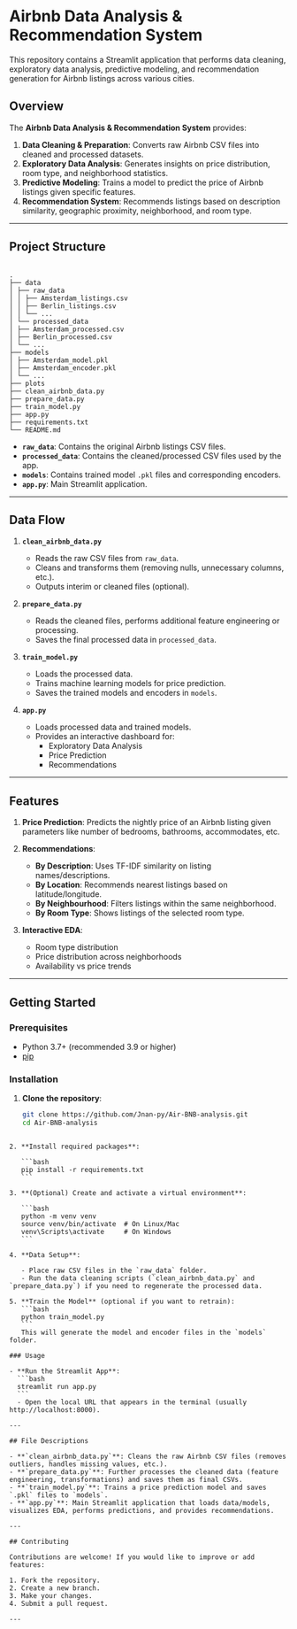 # Airbnb Data Analysis & Recommendation System

This repository contains a Streamlit application that performs data cleaning, exploratory data analysis, predictive modeling, and recommendation generation for Airbnb listings across various cities.

## Overview

The **Airbnb Data Analysis & Recommendation System** provides:

1. **Data Cleaning & Preparation**: Converts raw Airbnb CSV files into cleaned and processed datasets.
2. **Exploratory Data Analysis**: Generates insights on price distribution, room type, and neighborhood statistics.
3. **Predictive Modeling**: Trains a model to predict the price of Airbnb listings given specific features.
4. **Recommendation System**: Recommends listings based on description similarity, geographic proximity, neighborhood, and room type.

---

## Project Structure

```

.
├── data
│ ├── raw_data
│ │ ├── Amsterdam_listings.csv
│ │ ├── Berlin_listings.csv
│ │ └── ...
│ └── processed_data
│ ├── Amsterdam_processed.csv
│ ├── Berlin_processed.csv
│ └── ...
├── models
│ ├── Amsterdam_model.pkl
│ ├── Amsterdam_encoder.pkl
│ └── ...
├── plots
├── clean_airbnb_data.py
├── prepare_data.py
├── train_model.py
├── app.py
├── requirements.txt
└── README.md

```

- **`raw_data`**: Contains the original Airbnb listings CSV files.
- **`processed_data`**: Contains the cleaned/processed CSV files used by the app.
- **`models`**: Contains trained model `.pkl` files and corresponding encoders.
- **`app.py`**: Main Streamlit application.

---

## Data Flow

1. **`clean_airbnb_data.py`**

   - Reads the raw CSV files from `raw_data`.
   - Cleans and transforms them (removing nulls, unnecessary columns, etc.).
   - Outputs interim or cleaned files (optional).

2. **`prepare_data.py`**

   - Reads the cleaned files, performs additional feature engineering or processing.
   - Saves the final processed data in `processed_data`.

3. **`train_model.py`**

   - Loads the processed data.
   - Trains machine learning models for price prediction.
   - Saves the trained models and encoders in `models`.

4. **`app.py`**
   - Loads processed data and trained models.
   - Provides an interactive dashboard for:
     - Exploratory Data Analysis
     - Price Prediction
     - Recommendations

---

## Features

1. **Price Prediction**:
   Predicts the nightly price of an Airbnb listing given parameters like number of bedrooms, bathrooms, accommodates, etc.

2. **Recommendations**:

   - **By Description**: Uses TF-IDF similarity on listing names/descriptions.
   - **By Location**: Recommends nearest listings based on latitude/longitude.
   - **By Neighbourhood**: Filters listings within the same neighborhood.
   - **By Room Type**: Shows listings of the selected room type.

3. **Interactive EDA**:
   - Room type distribution
   - Price distribution across neighborhoods
   - Availability vs price trends

---

## Getting Started

### Prerequisites

- Python 3.7+ (recommended 3.9 or higher)
- [pip](https://pip.pypa.io/en/stable/installation/)

### Installation

1. **Clone the repository**:
   ```bash
   git clone https://github.com/Jnan-py/Air-BNB-analysis.git
   cd Air-BNB-analysis
   ```

````

2. **Install required packages**:

   ```bash
   pip install -r requirements.txt
   ```

3. **(Optional) Create and activate a virtual environment**:

   ```bash
   python -m venv venv
   source venv/bin/activate  # On Linux/Mac
   venv\Scripts\activate     # On Windows
   ```

4. **Data Setup**:

   - Place raw CSV files in the `raw_data` folder.
   - Run the data cleaning scripts (`clean_airbnb_data.py` and `prepare_data.py`) if you need to regenerate the processed data.

5. **Train the Model** (optional if you want to retrain):
   ```bash
   python train_model.py
   ```
   This will generate the model and encoder files in the `models` folder.

### Usage

- **Run the Streamlit App**:
  ```bash
  streamlit run app.py
  ```
  - Open the local URL that appears in the terminal (usually http://localhost:8000).

---

## File Descriptions

- **`clean_airbnb_data.py`**: Cleans the raw Airbnb CSV files (removes outliers, handles missing values, etc.).
- **`prepare_data.py`**: Further processes the cleaned data (feature engineering, transformations) and saves them as final CSVs.
- **`train_model.py`**: Trains a price prediction model and saves `.pkl` files to `models`.
- **`app.py`**: Main Streamlit application that loads data/models, visualizes EDA, performs predictions, and provides recommendations.

---

## Contributing

Contributions are welcome! If you would like to improve or add features:

1. Fork the repository.
2. Create a new branch.
3. Make your changes.
4. Submit a pull request.

---
````
